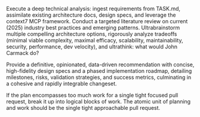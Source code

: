 Execute a deep technical analysis: ingest requirements from TASK.md, assimilate existing architecture docs, design specs, and leverage the context7 MCP framework. Conduct a targeted literature review on current (2025) industry best practices and emerging patterns. Ultrabrainstorm multiple compelling architecture options, rigorously analyze tradeoffs (minimal viable complexity, maximal efficacy, scalability, maintainability, security, performance, dev velocity), and ultrathink: what would John Carmack do?

Provide a definitive, opinionated, data-driven recommendation with concise, high-fidelity design specs and a phased implementation roadmap, detailing milestones, risks, validation strategies, and success metrics, culminating in a cohesive and rapidly integrable changeset.

If the plan encompasses too much work for a single tight focused pull request, break it up into logical blocks of work. The atomic unit of planning and work should be the single tight approachable pull request.
